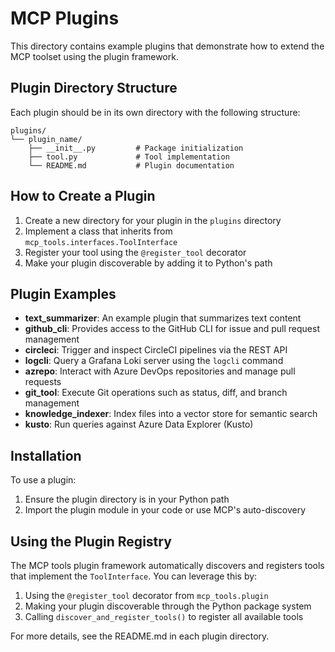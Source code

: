 # MCP Plugins

This directory contains example plugins that demonstrate how to extend the MCP toolset using the plugin framework.

## Plugin Directory Structure

Each plugin should be in its own directory with the following structure:

```
plugins/
└── plugin_name/
    ├── __init__.py         # Package initialization
    ├── tool.py             # Tool implementation
    └── README.md           # Plugin documentation
```

## How to Create a Plugin

1. Create a new directory for your plugin in the `plugins` directory
2. Implement a class that inherits from `mcp_tools.interfaces.ToolInterface` 
3. Register your tool using the `@register_tool` decorator
4. Make your plugin discoverable by adding it to Python's path

## Plugin Examples

- **text_summarizer**: An example plugin that summarizes text content
- **github_cli**: Provides access to the GitHub CLI for issue and pull request management
- **circleci**: Trigger and inspect CircleCI pipelines via the REST API
- **logcli**: Query a Grafana Loki server using the `logcli` command
- **azrepo**: Interact with Azure DevOps repositories and manage pull requests
- **git_tool**: Execute Git operations such as status, diff, and branch management
- **knowledge_indexer**: Index files into a vector store for semantic search
- **kusto**: Run queries against Azure Data Explorer (Kusto)

## Installation

To use a plugin:

1. Ensure the plugin directory is in your Python path
2. Import the plugin module in your code or use MCP's auto-discovery

## Using the Plugin Registry

The MCP tools plugin framework automatically discovers and registers tools that implement the `ToolInterface`. You can leverage this by:

1. Using the `@register_tool` decorator from `mcp_tools.plugin`
2. Making your plugin discoverable through the Python package system
3. Calling `discover_and_register_tools()` to register all available tools

For more details, see the README.md in each plugin directory. 